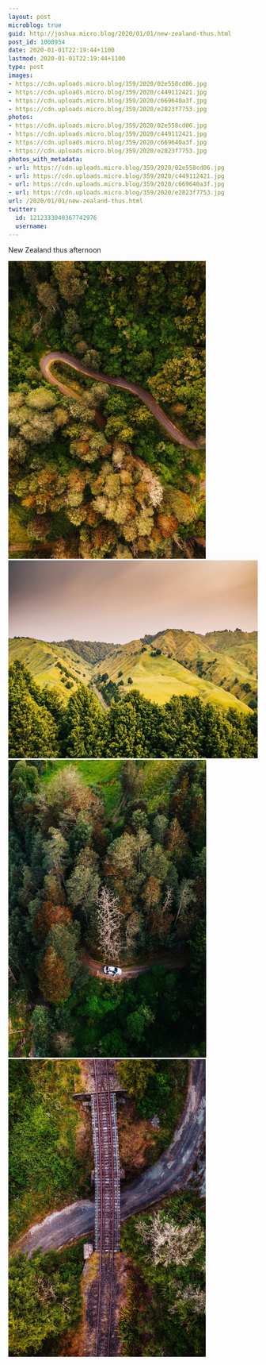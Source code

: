 ```yaml
---
layout: post
microblog: true
guid: http://joshua.micro.blog/2020/01/01/new-zealand-thus.html
post_id: 1008954
date: 2020-01-01T22:19:44+1100
lastmod: 2020-01-01T22:19:44+1100
type: post
images:
- https://cdn.uploads.micro.blog/359/2020/02e558cd06.jpg
- https://cdn.uploads.micro.blog/359/2020/c449112421.jpg
- https://cdn.uploads.micro.blog/359/2020/c669640a3f.jpg
- https://cdn.uploads.micro.blog/359/2020/e2823f7753.jpg
photos:
- https://cdn.uploads.micro.blog/359/2020/02e558cd06.jpg
- https://cdn.uploads.micro.blog/359/2020/c449112421.jpg
- https://cdn.uploads.micro.blog/359/2020/c669640a3f.jpg
- https://cdn.uploads.micro.blog/359/2020/e2823f7753.jpg
photos_with_metadata:
- url: https://cdn.uploads.micro.blog/359/2020/02e558cd06.jpg
- url: https://cdn.uploads.micro.blog/359/2020/c449112421.jpg
- url: https://cdn.uploads.micro.blog/359/2020/c669640a3f.jpg
- url: https://cdn.uploads.micro.blog/359/2020/e2823f7753.jpg
url: /2020/01/01/new-zealand-thus.html
twitter:
  id: 1212333040367742976
  username: 
---
```

New Zealand thus afternoon

<img src="uploads/2020/02e558cd06.jpg" width="399" height="600" alt="" /><img src="uploads/2020/c449112421.jpg" width="600" height="399" alt="" /><img src="uploads/2020/c669640a3f.jpg" width="400" height="600" alt="" /><img src="uploads/2020/e2823f7753.jpg" width="399" height="600" alt="" />
